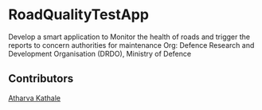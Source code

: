 # RoadQualityTestApp

Develop a smart application to Monitor the health of roads and trigger the reports to concern authorities for maintenance
Org: Defence Research and Development Organisation (DRDO), Ministry of Defence


## Contributors
[Atharva Kathale](https://github.com/Atharva-K12)
